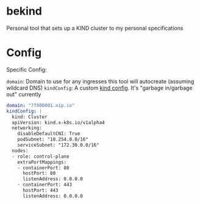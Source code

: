 # bekind
Personal tool that sets up a KIND cluster to my personal specifications

# Config

Specific Config:

`domain`: Domain to use for any ingresses this tool will autocreate (assuming wildcard DNS)
`kindConfig`: A custom [kind config](https://kind.sigs.k8s.io/docs/user/configuration/). It's "garbage in/garbage out" currently

```yaml
domain: "7f000001.nip.io"
kindConfig: |
  kind: Cluster
  apiVersion: kind.x-k8s.io/v1alpha4
  networking:
    disableDefaultCNI: True
    podSubnet: "10.254.0.0/16"
    serviceSubnet: "172.30.0.0/16"
  nodes:
  - role: control-plane
    extraPortMappings:
    - containerPort: 80
      hostPort: 80
      listenAddress: 0.0.0.0
    - containerPort: 443
      hostPort: 443
      listenAddress: 0.0.0.0
```
